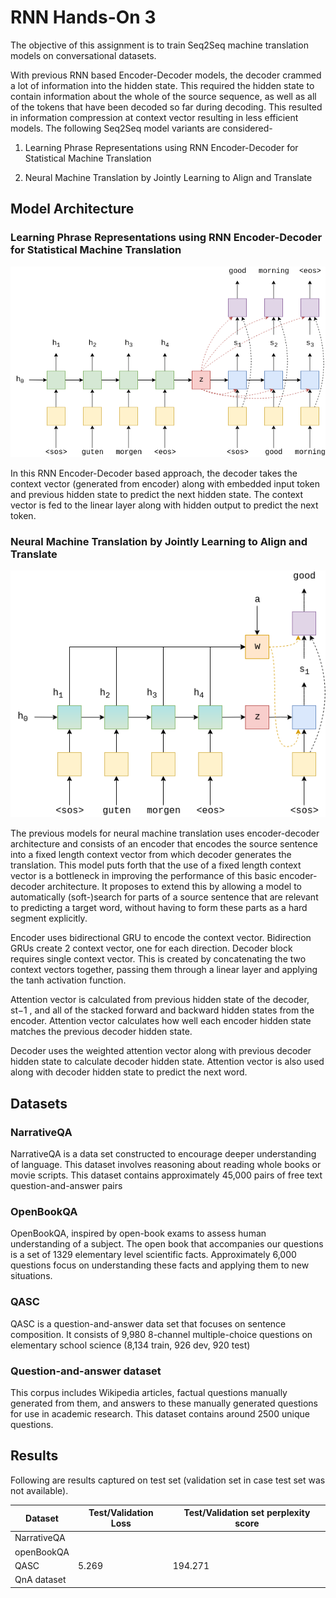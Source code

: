 # RNN Hands-On 3

The objective of this assignment is to train Seq2Seq machine translation models on conversational datasets.

With previous RNN based Encoder-Decoder models, the decoder crammed a lot of information into the hidden state. This required the hidden state to contain information about the whole of the source sequence, as well as all of the tokens that have been decoded so far during decoding. This resulted in information compression at context vector resulting in less efficient models. The following Seq2Seq model variants are considered-

1. Learning Phrase Representations using RNN Encoder-Decoder for Statistical Machine Translation

2. Neural Machine Translation by Jointly Learning to Align and Translate

## Model Architecture

### Learning Phrase Representations using RNN Encoder-Decoder for Statistical Machine Translation

![](images/seq2seq.png)

In this RNN Encoder-Decoder based approach, the decoder takes the context vector (generated from encoder) along with embedded input token and previous hidden state to predict the next hidden state. The context vector is fed to the linear layer along with hidden output to predict the next token.


### Neural Machine Translation by Jointly Learning to Align and Translate

![](images/seq2seq10.png)

The previous models for neural machine translation uses encoder-decoder architecture and consists of an encoder that encodes the source sentence into a fixed length context vector from which decoder generates the translation. This model puts forth that the use of a fixed length context vector is a bottleneck in improving the performance of this basic encoder-decoder architecture. It proposes to extend this by allowing a model to automatically (soft-)search for parts of a source sentence that are relevant to predicting a target word, without having to form these parts as a hard segment explicitly.

Encoder uses bidirectional GRU to encode the context vector. Bidirection GRUs create 2 context vector, one for each direction. Decoder block requires single context vector. This is created by concatenating the two context vectors together, passing them through a linear layer and applying the tanh activation function.

Attention vector is calculated from previous hidden state of the decoder, st−1 , and all of the stacked forward and backward hidden states from the encoder. Attention vector calculates how well each encoder hidden state matches the previous decoder hidden state.

Decoder uses the weighted attention vector along with previous decoder hidden state to calculate decoder hidden state. Attention vector is also used along with decoder hidden state to predict the next word.

## Datasets

### NarrativeQA

NarrativeQA is a data set constructed to encourage deeper understanding of language. This dataset involves reasoning about reading whole books or movie scripts. This dataset contains approximately 45,000 pairs of free text question-and-answer pairs

### OpenBookQA

OpenBookQA, inspired by open-book exams to assess human understanding of a subject. The open book that accompanies our questions is a set of 1329 elementary level scientific facts. Approximately 6,000 questions focus on understanding these facts and applying them to new situations.

### QASC

QASC is a question-and-answer data set that focuses on sentence composition. It consists of 9,980 8-channel multiple-choice questions on elementary school science (8,134 train, 926 dev, 920 test)

### Question-and-answer dataset

This corpus includes Wikipedia articles, factual questions manually generated from them, and answers to these manually generated questions for use in academic research. This dataset contains around 2500 unique questions.


## Results

Following are results captured on test set (validation set in case test set was not available). 

| Dataset     | Test/Validation Loss | Test/Validation set perplexity score |
|-------------|----------------------|--------------------------------------|
| NarrativeQA |                      |                                      |
| openBookQA  |                      |                                      |
| QASC        |   5.269              |    194.271                           |
| QnA dataset |                      |                                      |

